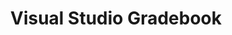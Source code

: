 ---
name: Visual Studio Gradebook
title: Visual Studio Gradebook
category: project
description: "Simplifying grading code in visual studio. No more sending compressed files, downloading, and opening student's code."
logo: "/assets/vsgradebook.png"
buttons:
  - title: "Source Code"
    url: https://github.com/chrisevans9629/VsGradeBook
  - title: "VS Marketplace"
    url: "https://marketplace.visualstudio.com/items?itemName=EvansSoftware.VsGradeBook"
---